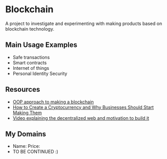 # Blockchain
A project to investigate and experimenting with making products based on blockchain technology.









## Main Usage Examples
- Safe transactions
- Smart contracts
- Internet of things 
- Personal Identity Security








## Resources
- [OOP approach to making a blockchain](https://www.youtube.com/watch?v=zVqczFZr124&list=PLzvRQMJ9HDiTqZmbtFisdXFxul5k0F-Q4)
- [How to Create a Cryptocurrency and Why Businesses Should Start Making Them](https://www.datadriveninvestor.com/how-to-create-your-own-cryptocurrency/)
- [Video explaining the decentralized web and motivation to build it](https://www.youtube.com/watch?v=U51MSK6nSQE)






## My Domains
- Name: Price:
- TO BE CONTINUED :) 


